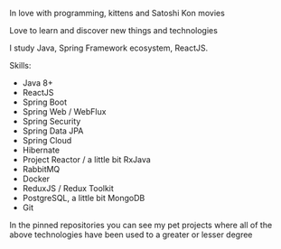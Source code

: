 In love with programming, kittens and Satoshi Kon movies

Love to learn and discover new things and technologies

I study Java, Spring Framework ecosystem, ReactJS.

Skills:
- Java 8+
- ReactJS
- Spring Boot
- Spring Web / WebFlux
- Spring Security
- Spring Data JPA
- Spring Cloud
- Hibernate
- Project Reactor / a little bit RxJava
- RabbitMQ
- Docker
- ReduxJS / Redux Toolkit
- PostgreSQL, a little bit MongoDB
- Git

In the pinned repositories you can see my pet projects where all of the above technologies have been used to a greater or lesser degree
